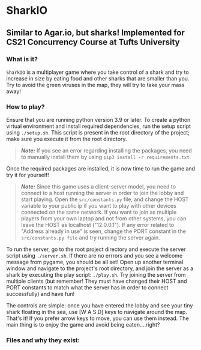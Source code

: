 # SharkIO
## Similar to Agar.io, but sharks! Implemented for CS21 Concurrency Course at Tufts University

### What is it?
`SharkIO` is a multiplayer game where you take control of a shark and try to increase in size by eating food and other sharks that are smaller than you. Try to avoid the green viruses in the map, they will try to take your mass away!  

### How to play?

Ensure that you are running python version 3.9 or later. To create a python virtual environment and install required dependencies, run the setup script using `./setup.sh`. This script is present in the root directory of the project; make sure you execute it from the root directory.
> **_Note:_** If you see an error regarding installing the packages, you need to manually install them by using `pip3 install -r requirements.txt`.

Once the required packages are installed, it is now time to run the game and try it for yourself!


> **_Note:_** Since this game uses a client-server model, you need to connect to a host running the server in order to join the lobby and start playing. Open the `src/constants.py` file, and change the HOST variable to your public ip if you want to play with other devices connected on the same network. If you want to join as multiple players from your own laptop and not from other systems, you can leave the HOST as localhost ("12.0.0.1"). If any error related to "Address already in use" is seen, change the PORT constant in the `src/constants.py file` and try running the server again.

To run the server, go to the root project directory and execute the server script using `./server.sh`. If there are no errrors and you see a welcome message from pygame, you should be all set! Open up another terminal window and navigate to the project's root directory, and join the server as a shark by executing the play script: `./play.sh`. Try joining the server from multiple clients (but remember! They must have changed their HOST and PORT constants to match what the server has in order to connect successfully) and have fun!

The controls are simple: once you have entered the lobby and see your tiny shark floating in the sea, use [W A S D] keys to navigate around the map. That's it! If you prefer arrow keys to move, you can use them instead. The main thing is to enjoy the game and avoid being eaten....right?


### Files and why they exist:
